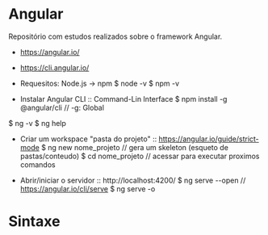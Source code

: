 # Angular
Repositório com estudos realizados sobre o framework Angular.

* https://angular.io/
* https://cli.angular.io/

* Requesitos: Node.js -> npm
$ node -v
$ npm -v

* Instalar Angular CLI :: Command-Lin Interface
$ npm install -g @angular/cli  // -g: Global

$ ng -v
$ ng help

* Criar um workspace "pasta do projeto" :: https://angular.io/guide/strict-mode
$ ng new nome_projeto // gera um skeleton (esqueto de pastas/conteudo)
$ cd nome_projeto     // acessar para executar proximos comandos

* Abrir/iniciar o servidor :: http://localhost:4200/
$ ng serve --open   // https://angular.io/cli/serve
$ ng serve -o



# Sintaxe
